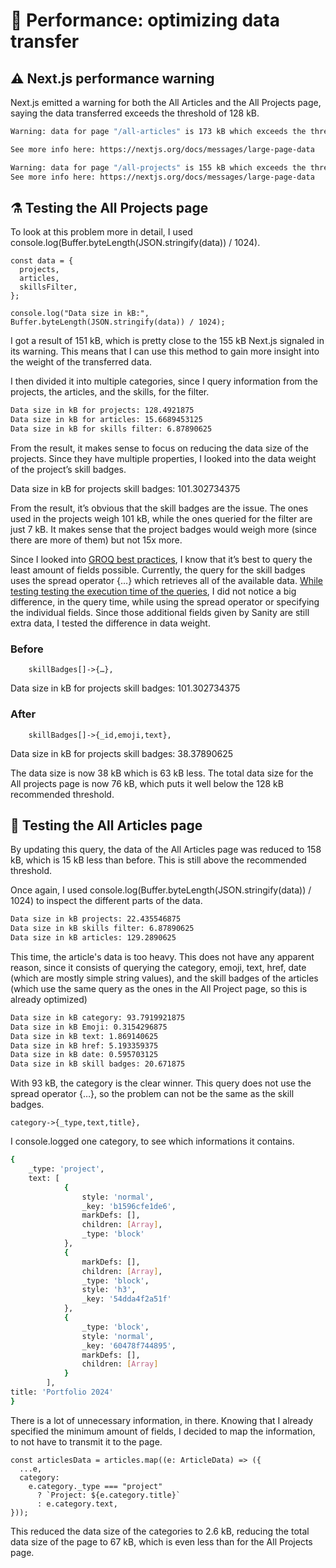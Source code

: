 # 📨 Performance: optimizing data transfer

## ⚠️ Next.js performance warning

Next.js emitted a warning for both the All Articles and the All Projects page, saying the data transferred exceeds the threshold of 128 kB.

```bash
Warning: data for page "/all-articles" is 173 kB which exceeds the threshold of 128 kB, this amount of data can reduce performance.

See more info here: https://nextjs.org/docs/messages/large-page-data
```

```bash
Warning: data for page "/all-projects" is 155 kB which exceeds the threshold of 128 kB, this amount of data can reduce performance.
See more info here: https://nextjs.org/docs/messages/large-page-data
```

## ⚗️ Testing the All Projects page

To look at this problem more in detail, I used console.log(Buffer.byteLength(JSON.stringify(data)) / 1024).

```tsx
const data = {
  projects,
  articles,
  skillsFilter,
};

console.log("Data size in kB:", Buffer.byteLength(JSON.stringify(data)) / 1024);
```

I got a result of 151 kB, which is pretty close to the 155 kB Next.js signaled in its warning. This means that I can use this method to gain more insight into the weight of the transferred data.

I then divided it into multiple categories, since I query information from the projects, the articles, and the skills, for the filter.

```bash
Data size in kB for projects: 128.4921875
Data size in kB for articles: 15.6689453125
Data size in kB for skills filter: 6.87890625
```

From the result, it makes sense to focus on reducing the data size of the projects. Since they have multiple properties, I looked into the data weight of the project’s skill badges.

Data size in kB for projects skill badges: 101.302734375

From the result, it’s obvious that the skill badges are the issue. The ones used in the projects weigh 101 kB, while the ones queried for the filter are just 7 kB. It makes sense that the project badges would weigh more (since there are more of them) but not 15x more.

Since I looked into [GROQ best practices](https://www.sanity.io/docs/high-performance-groq), I know that it’s best to query the least amount of fields possible. Currently, the query for the skill badges uses the spread operator {…} which retrieves all of the available data. [While testing testing the execution time of the queries](https://github.com/ludivineConstanti/portfolio-2024/blob/main/mdDocumentation/performanceGROQ.md), I did not notice a big difference, in the query time, while using the spread operator or specifying the individual fields. Since those additional fields given by Sanity are still extra data, I tested the difference in data weight.

### Before

```tsx
    skillBadges[]->{…},
```

Data size in kB for projects skill badges: 101.302734375

### After

```tsx
    skillBadges[]->{_id,emoji,text},
```

Data size in kB for projects skill badges: 38.37890625

The data size is now 38 kB which is 63 kB less. The total data size for the All projects page is now 76 kB, which puts it well below the 128 kB recommended threshold.

## 📰 Testing the All Articles page

By updating this query, the data of the All Articles page was reduced to 158 kB, which is 15 kB less than before. This is still above the recommended threshold.

Once again, I used console.log(Buffer.byteLength(JSON.stringify(data)) / 1024) to inspect the different parts of the data.

```bash
Data size in kB projects: 22.435546875
Data size in kB skills filter: 6.87890625
Data size in kB articles: 129.2890625
```

This time, the article's data is too heavy. This does not have any apparent reason, since it consists of querying the category, emoji, text, href, date (which are mostly simple string values), and the skill badges of the articles (which use the same query as the ones in the All Project page, so this is already optimized)

```bash
Data size in kB category: 93.7919921875
Data size in kB Emoji: 0.3154296875
Data size in kB text: 1.869140625
Data size in kB href: 5.193359375
Data size in kB date: 0.595703125
Data size in kB skill badges: 20.671875
```

With 93 kB, the category is the clear winner. This query does not use the spread operator {…}, so the problem can not be the same as the skill badges.

```tsx
category->{_type,text,title},
```

I console.logged one category, to see which informations it contains.

```bash
{
    _type: 'project',
    text: [
            {
                style: 'normal',
                _key: 'b1596cfe1de6',
                markDefs: [],
                children: [Array],
                _type: 'block'
            },
            {
                markDefs: [],
                children: [Array],
                _type: 'block',
                style: 'h3',
                _key: '54dda4f2a51f'
            },
            {
                _type: 'block',
                style: 'normal',
                _key: '60478f744895',
                markDefs: [],
                children: [Array]
            }
        ],
title: 'Portfolio 2024'
}
```

There is a lot of unnecessary information, in there. Knowing that I already specified the minimum amount of fields, I decided to map the information, to not have to transmit it to the page.

```tsx
const articlesData = articles.map((e: ArticleData) => ({
  ...e,
  category:
    e.category._type === "project"
      ? `Project: ${e.category.title}`
      : e.category.text,
}));
```

This reduced the data size of the categories to 2.6 kB, reducing the total data size of the page to 67 kB, which is even less than for the All Projects page.
